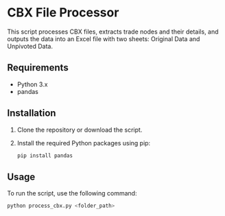 # CBX File Processor

This script processes CBX files, extracts trade nodes and their details, and outputs the data into an Excel file with two sheets: Original Data and Unpivoted Data.

## Requirements

- Python 3.x
- pandas

## Installation

1. Clone the repository or download the script.
2. Install the required Python packages using pip:

    ```sh
    pip install pandas
    ```

## Usage

To run the script, use the following command:

```sh
python process_cbx.py <folder_path>
